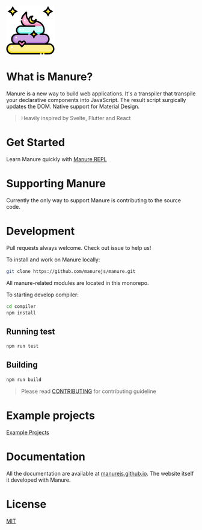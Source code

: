 <img src="images/flette.png" width="128" height="128" />

# What is Manure?

Manure is a new way to build web applications. It's a transpiler that transpile your declarative components into JavaScript. The result script surgically updates the DOM. Native support for Material Design.

> Heavily inspired by Svelte, Flutter and React

# Get Started

Learn Manure quickly with [Manure REPL](https://manurejs.github.io/repl)

# Supporting Manure

Currently the only way to support Manure is contributing to the source code.

# Development

Pull requests always welcome. Check out issue to help us!

To install and work on Manure locally:

```bash
git clone https://github.com/manurejs/manure.git
```

All manure-related modules are located in this monorepo.

To starting develop compiler:

```bash
cd compiler
npm install
```

## Running test

```bash
npm run test
```

## Building

```bash
npm run build
```

> Please read [CONTRIBUTING](CONTRIBUTING.md) for contributing guideline

# Example projects

[Example Projects](examples)

# Documentation

All the documentation are available at [manurejs.github.io](https://manurejs.github.io). The website itself it developed with Manure.

# License

[MIT](LICENSE.md)
